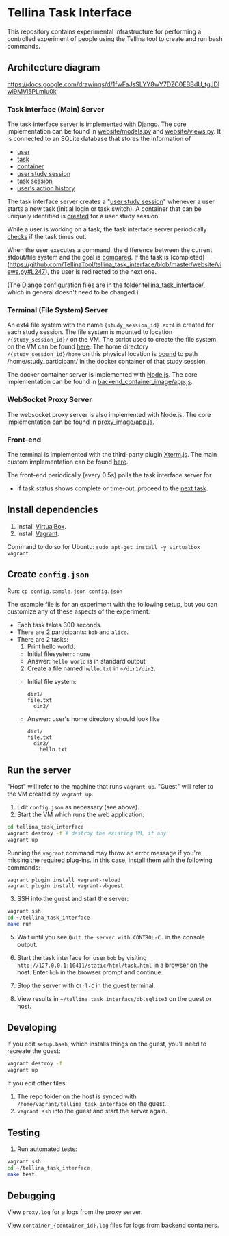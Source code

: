 # Tellina Task Interface

This repository contains experimental infrastructure for performing
a controlled experiment of people using the Tellina tool to create
and run bash commands.

## Architecture diagram

https://docs.google.com/drawings/d/1fwFaJsSLYY8wY7DZC0EBBdU_tgJDlwl9MVl5PLmIu0k

### Task Interface (Main) Server

The task interface server is implemented with Django. The core implementation can be found in [website/models.py](https://github.com/TellinaTool/tellina_task_interface/blob/master/website/models.py) and [website/views.py](https://github.com/TellinaTool/tellina_task_interface/blob/master/website/views.py). It is connected to an SQLite database that stores the information of
* [user](https://github.com/TellinaTool/tellina_task_interface/blob/master/website/models.py#L30)
* [task](https://github.com/TellinaTool/tellina_task_interface/blob/master/website/models.py#L49)
* [container](https://github.com/TellinaTool/tellina_task_interface/blob/master/website/models.py#L72)
* [user study session](https://github.com/TellinaTool/tellina_task_interface/blob/master/website/models.py#L161)
* [task session](https://github.com/TellinaTool/tellina_task_interface/blob/master/website/models.py#L195)
* [user's action history](https://github.com/TellinaTool/tellina_task_interface/blob/master/website/models.py#L221)

The task interface server creates a "[user study session](https://github.com/TellinaTool/tellina_task_interface/blob/master/website/models.py#L161)" whenever a user starts a new task (initial login or task switch). A container that can be uniquely identified is [created](https://github.com/TellinaTool/tellina_task_interface/blob/master/website/views.py#400) for a user study session. 

While a user is working on a task, the task interface server periodically [checks](https://github.com/TellinaTool/tellina_task_interface/blob/websocket_refactor/website/models.py#L409) if the task times out.

When the user executes a command, the difference between the current stdout/file system and the goal is [compared](https://github.com/TellinaTool/tellina_task_interface/blob/master/website/views.py#L244). If the task is [completed] (https://github.com/TellinaTool/tellina_task_interface/blob/master/website/views.py#L247), the user is redirected to the next one.

(The Django configuration files are in the folder [tellina_task_interface/](https://github.com/TellinaTool/tellina_task_interface/tree/master/tellina_task_interface), which in general doesn't need to be changed.)

### Terminal (File System) Server

An ext4 file system with the name `{study_session_id}.ext4` is created for each study session. The file system is mounted to location `/{study_session_id}/` on the VM. The script used to create the file system on the VM can be found [here](https://github.com/TellinaTool/tellina_task_interface/blob/master/make_filesystem.bash).
The home directory `/{study_session_id}/home` on this physical location is [bound](https://github.com/TellinaTool/tellina_task_interface/blob/master/website/models.py#L116) to path /home/study_participant/ in the docker container of that study session.

The docker container server is implemented with [Node.js](https://nodejs.org/en/). The core implementation can be found in [backend_container_image/app.js](https://github.com/TellinaTool/tellina_task_interface/blob/master/backend_container_image/app.js).

### WebSocket Proxy Server

The websocket proxy server is also implemented with Node.js. The core implementation can be found in [proxy_image/app.js](https://github.com/TellinaTool/tellina_task_interface/blob/master/proxy_image/app.js).

### Front-end

The terminal is implemented with the third-party plugin [Xterm.js](https://github.com/TellinaTool/tellina_task_interface/tree/master/website/static/lib/xterm.js). The main custom implementation can be found [here](https://github.com/TellinaTool/tellina_task_interface/blob/master/website/static/js/task.js#L5).

The front-end periodically (every 0.5s) polls the task interface server for 
* if task status shows complete or time-out, proceed to the [next task](https://github.com/TellinaTool/tellina_task_interface/blob/websocket_refactor/website/static/js/task.js#L20).

## Install dependencies

1. Install [VirtualBox](https://www.virtualbox.org/wiki/Downloads).
2. Install [Vagrant](https://www.vagrantup.com/downloads.html).

Command to do so for Ubuntu: `sudo apt-get install -y virtualbox vagrant`

## Create `config.json`

Run: `cp config.sample.json config.json`

The example file is for an experiment with the following setup,
but you can customize any of these aspects of the experiment:

* Each task takes 300 seconds.
* There are 2 participants: `bob` and `alice`.
* There are 2 tasks:
  1. Print hello world.
    * Initial filesystem: none
    * Answer: `hello world` is in standard output
  2. Create a file named `hello.txt` in `~/dir1/dir2`.
    * Initial file system:

       ```
       dir1/
       file.txt
         dir2/
       ```

    * Answer: user's home directory should look like

       ```
       dir1/
       file.txt
         dir2/
           hello.txt
       ```

## Run the server

"Host" will refer to the machine that runs `vagrant up`.
"Guest" will refer to the VM created by `vagrant up`.

1. Edit `config.json` as necessary (see above).
2. Start the VM which runs the web application:

  ```bash
  cd tellina_task_interface
  vagrant destroy -f # destroy the existing VM, if any
  vagrant up
  ```
  Running the `vagrant` command may throw an error message if you're missing the required plug-ins. In this case, install them with the following commands:

  ```
  vagrant plugin install vagrant-reload
  vagrant plugin install vagrant-vbguest
  ```

3. SSH into the guest and start the server:

  ```bash
  vagrant ssh
  cd ~/tellina_task_interface
  make run
  ```

5. Wait until you see `Quit the server with CONTROL-C.` in the console output.

6. Start the task interface for user `bob` by visiting
   `http://127.0.0.1:10411/static/html/task.html` in a browser on the host.
   Enter `bob` in the browser prompt and continue.

7. Stop the server with `Ctrl-C` in the guest terminal.

8. View results in `~/tellina_task_interface/db.sqlite3` on the guest or host.

## Developing

If you edit `setup.bash`, which installs things on the guest, you'll need to
recreate the guest:

```bash
vagrant destroy -f
vagrant up
```

If you edit other files:

1. The repo folder on the host is synced with
   `/home/vagrant/tellina_task_interface` on the guest.
2. `vagrant ssh` into the guest and start the server again.

## Testing

1. Run automated tests:

  ```bash
  vagrant ssh
  cd ~/tellina_task_interface
  make test
  ```

## Debugging

View `proxy.log` for a logs from the proxy server.

View `container_{container_id}.log` files for logs from backend containers.
